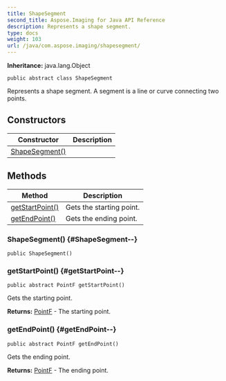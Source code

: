 ```yaml
---
title: ShapeSegment
second_title: Aspose.Imaging for Java API Reference
description: Represents a shape segment.
type: docs
weight: 103
url: /java/com.aspose.imaging/shapesegment/
---
```

**Inheritance:**
java.lang.Object
```
public abstract class ShapeSegment
```

Represents a shape segment. A segment is a line or curve connecting two points.
## Constructors

| Constructor | Description |
| --- | --- |
| [ShapeSegment()](#ShapeSegment--) |  |
## Methods

| Method | Description |
| --- | --- |
| [getStartPoint()](#getStartPoint--) | Gets the starting point. |
| [getEndPoint()](#getEndPoint--) | Gets the ending point. |
### ShapeSegment() {#ShapeSegment--}
```
public ShapeSegment()
```


### getStartPoint() {#getStartPoint--}
```
public abstract PointF getStartPoint()
```


Gets the starting point.

**Returns:**
[PointF](../../com.aspose.imaging/pointf) - The starting point.
### getEndPoint() {#getEndPoint--}
```
public abstract PointF getEndPoint()
```


Gets the ending point.

**Returns:**
[PointF](../../com.aspose.imaging/pointf) - The ending point.
